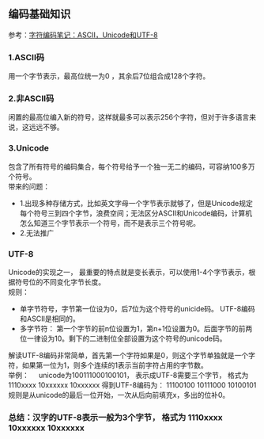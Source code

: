 ## 编码基础知识

参考：[字符编码笔记：ASCII，Unicode和UTF-8](http://www.ruanyifeng.com/blog/2007/10/ascii_unicode_and_utf-8.html)

### 1.ASCII码
用一个字节表示，最高位统一为0 ，其余后7位组合成128个字符。

### 2.非ASCII码
闲置的最高位编入新的符号，这样就最多可以表示256个字符，但对于许多语言来说，这远远不够。

### 3.Unicode
包含了所有符号的编码集合，每个符号给予一个独一无二的编码，可容纳100多万个符号。    
带来的问题：
  * 1.出现多种存储方式，比如英文字母一个字节表示就够了，但是Unicode规定每个符号三到四个字节，浪费空间；无法区分ASCII和Unicode编码，计算机怎么知道三个字节表示一个符号，而不是表示三个符号呢。
  * 2.无法推广
  
### UTF-8
Unicode的实现之一， 最重要的特点就是变长表示，可以使用1-4个字节表示，根据符号位的不同变化字节长度。    
规则：
* 单字节符号，字节第一位设为0，后7位为这个符号的unicide码。 UTF-8编码和ASCII是相同的。
* 多字节符： 第一个字节的前n位设置为1，第n+1位设置为0。后面字节的前两位一律设为10。剩下的二进制位全部设置为这个符号的unicode码。    
    
    
解读UTF-8编码非常简单，首先第一个字符如果是0，则这个字节单独就是一个字符，如果第一位为1，则多个连续的1表示当前字符占用的字节数。    
举例：    
unicode为100111000100101， 表示成UTF-8需要三个字节， 格式为 1110xxxx 10xxxxxx 10xxxxxx
得到UTF-8编码为： 11100100 10111000 10100101
规则是从unicode的最后一位开始，一次从后向前填充x，多出的位补0。

### 总结：汉字的UTF-8表示一般为3个字节， 格式为 1110xxxx 10xxxxxx 10xxxxxx
